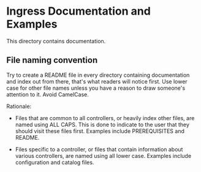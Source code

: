 # Ingress Documentation and Examples

This directory contains documentation.

## File naming convention

Try to create a README file in every directory containing documentation and index
out from there, that's what readers will notice first. Use lower case for other
file names unless you have a reason to draw someone's attention to it.
Avoid CamelCase.

Rationale:

* Files that are common to all controllers, or heavily index other files, are
named using ALL CAPS. This is done to indicate to the user that they should
visit these files first. Examples include PREREQUISITES and README.

* Files specific to a controller, or files that contain information about
various controllers, are named using all lower case. Examples include
configuration and catalog files.
